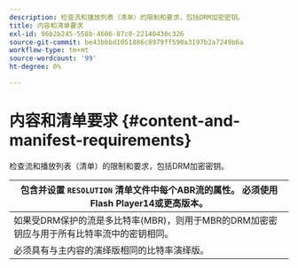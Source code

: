 ```yaml
---
description: 检查流和播放列表（清单）的限制和要求，包括DRM加密密钥。
title: 内容和清单要求
exl-id: 96b2b245-558b-4606-87c0-22140430c326
source-git-commit: be43bbbd1051886c8979ff590a3197b2a7249b6a
workflow-type: tm+mt
source-wordcount: '99'
ht-degree: 0%

---
```


# 内容和清单要求 {#content-and-manifest-requirements}

检查流和播放列表（清单）的限制和要求，包括DRM加密密钥。

| 包含并设置 `RESOLUTION` 清单文件中每个ABR流的属性。 必须使用Flash Player14或更高版本。 |
|---|
| 如果受DRM保护的流是多比特率(MBR)，则用于MBR的DRM加密密钥应与用于所有比特率流中的密钥相同。 |
| 必须具有与主内容的演绎版相同的比特率演绎版。 |
